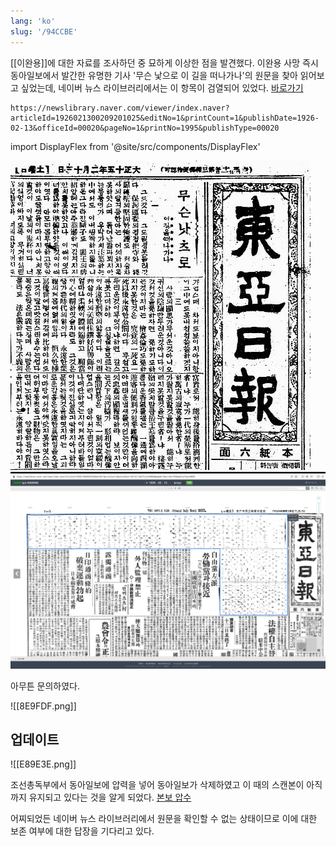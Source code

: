 ```yaml
---
lang: 'ko'
slug: '/94CCBE'
---
```


[[이완용]]에 대한 자료를 조사하던 중 묘하게 이상한 점을 발견했다. 이완용 사망 즉시 동아일보에서 발간한 유명한 기사 '무슨 낯으로 이 길을 떠나가나'의 원문을 찾아 읽어보고 싶었는데, 네이버 뉴스 라이브러리에서는 이 항목이 검열되어 있었다. [바로가기](https://newslibrary.naver.com/viewer/index.naver?articleId=1926021300209201025&editNo=1&printCount=1&publishDate=1926-02-13&officeId=00020&pageNo=1&printNo=1995&publishType=00020)

```
https://newslibrary.naver.com/viewer/index.naver?articleId=1926021300209201025&editNo=1&printCount=1&publishDate=1926-02-13&officeId=00020&pageNo=1&printNo=1995&publishType=00020
```

import DisplayFlex from '@site/src/components/DisplayFlex'

<DisplayFlex>

![인터넷에서 발견한 원래 버전](../assets/C8AA99.png)
![2023년 4월 24일 네이버 뉴스 라이브러리 동아일보](../assets/E5B0F9.png)

</DisplayFlex>

아무튼 문의하였다.

![[8E9FDF.png]]

## 업데이트

![[E89E3E.png]]

조선총독부에서 동아일보에 압력을 넣어 동아일보가 삭제하였고 이 때의 스캔본이 아직까지 유지되고 있다는 것을 알게 되었다. [본보 압수](https://newslibrary.naver.com/viewer/index.naver?articleId=1926021400209201022&editNo=1&printCount=1&publishDate=1926-02-14&officeId=00020&pageNo=1&printNo=1996&publishType=00020)

어찌되었든 네이버 뉴스 라이브러리에서 원문을 확인할 수 없는 상태이므로 이에 대한 보존 여부에 대한 답장을 기다리고 있다.
